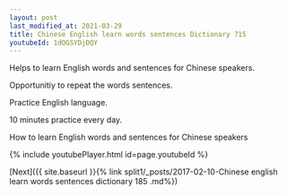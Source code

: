 ```yaml
---
layout: post
last_modified_at: 2021-03-29
title: Chinese English learn words sentences Dictionary 715 
youtubeId: 1dOGSYDjDQY
---
```

 
 
Helps to learn English words and sentences for Chinese speakers.

Opportunitiy to repeat the words sentences. 

Practice English language. 
 
10 minutes practice every day. 
 
How to learn English words and sentences for Chinese speakers 
 
{% include youtubePlayer.html id=page.youtubeId %}
 
 
[Next]({{ site.baseurl }}{% link  split1/_posts/2017-02-10-Chinese english learn words sentences dictionary 185 .md%})
 
